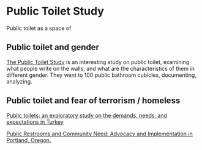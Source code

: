 
# Public Toilet Study

Public toilet as a space of

## Public toilet and gender
[The Public Toilet Study](www.thetoiletstudy.com) is an interesting study on public toilet, examining what people write on the walls, and what are the characteristics of them in different gender. They went to 100 public bathroom cubicles, documenting, analyzing.

## Public toilet and fear of terrorism / homeless

[Public toilets: an exploratory study on the demands,
needs, and expectations in Turkey](http://yoksis.bilkent.edu.tr/pdf/files/7424.pdf)

[Public Restrooms and Community Need:
Advocacy and Implementation in Portland, Oregon.
](https://www.phlush.org/wp-content/uploads/2009/02/omeara-restrooms-community-need-2008.doc)
